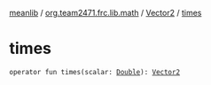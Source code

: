 [meanlib](../../index.md) / [org.team2471.frc.lib.math](../index.md) / [Vector2](index.md) / [times](./times.md)

# times

`operator fun times(scalar: `[`Double`](https://kotlinlang.org/api/latest/jvm/stdlib/kotlin/-double/index.html)`): `[`Vector2`](index.md)